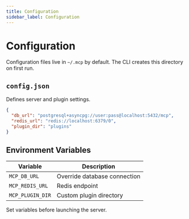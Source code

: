 ```yaml
---
title: Configuration
sidebar_label: Configuration
---
```


# Configuration

Configuration files live in `~/.mcp` by default. The CLI creates this directory on first run.

## `config.json`
Defines server and plugin settings.

```json
{
  "db_url": "postgresql+asyncpg://user:pass@localhost:5432/mcp",
  "redis_url": "redis://localhost:6379/0",
  "plugin_dir": "plugins"
}
```

## Environment Variables
| Variable | Description |
| --- | --- |
| `MCP_DB_URL` | Override database connection |
| `MCP_REDIS_URL` | Redis endpoint |
| `MCP_PLUGIN_DIR` | Custom plugin directory |

Set variables before launching the server.
